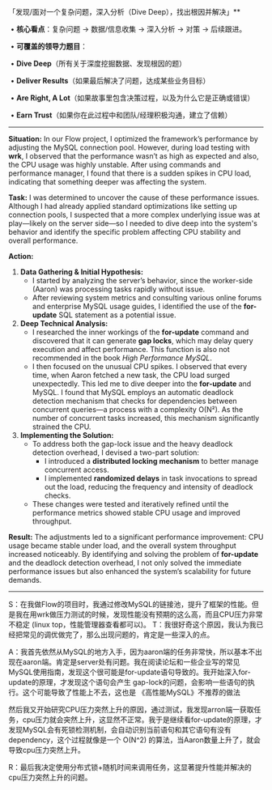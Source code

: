 「发现/面对一个复杂问题，深入分析（Dive Deep），找出根因并解决」**

​	•	**核心看点**：复杂问题 -> 数据/信息收集 -> 深入分析 -> 对策 -> 后续跟进。

​	•	**可覆盖的领导力题目**：

​	•	**Dive Deep**（所有关于深度挖掘数据、发现根因的题）

​	•	**Deliver Results**（如果最后解决了问题，达成某些业务目标）

​	•	**Are Right, A Lot**（如果故事里包含决策过程，以及为什么它是正确或错误）

​	•	**Earn Trust**（如果你在此过程中和团队/经理积极沟通，建立了信赖）

------

**Situation:**
In our Flow project, I optimized the framework’s performance by adjusting the MySQL connection pool. However, during load testing with **wrk**, I observed that the performance wasn’t as high as expected and also, the CPU usage was highly unstable. After using commands and performance manager, I found that there is a sudden spikes in CPU load, indicating that something deeper was affecting the system.

**Task:**
I was determined to uncover the  cause of these performance issues. Although I had already applied standard optimizations like setting up connection pools, I suspected that a more complex underlying issue was at play—likely on the server side—so I needed to dive deep into the system's behavior and identify the specific problem affecting CPU stability and overall performance.

**Action:**

1. **Data Gathering & Initial Hypothesis:**
   - I started by analyzing the server’s behavior, since the worker-side (Aaron) was processing tasks rapidly without issue.
   - After reviewing system metrics and consulting various online forums and enterprise MySQL usage guides, I identified the use of the **for-update** SQL statement as a potential issue.
2. **Deep Technical Analysis:**
   - I researched the inner workings of the **for-update** command and discovered that it can generate **gap locks**, which may delay query execution and affect performance. This function is also not recommended in the book *High Performance MySQL*.
   - I then focused on the unusual CPU spikes. I observed that every time, when Aaron fetched a new task, the CPU load surged unexpectedly. This led me to dive deeper into the **for-update** and MySQL. I found that MySQL employs an automatic deadlock detection mechanism that checks for dependencies between concurrent queries—a process with a complexity O(N²). As the number of concurrent tasks increased, this mechanism significantly strained the CPU.
3. **Implementing the Solution:**
   - To address both the gap-lock issue and the heavy deadlock detection overhead, I devised a two-part solution:
     - I introduced a **distributed locking mechanism** to better manage concurrent access.
     - I implemented **randomized delays** in task invocations to spread out the load, reducing the frequency and intensity of deadlock checks.
   - These changes were tested and iteratively refined until the performance metrics showed stable CPU usage and improved throughput.

**Result:**
The adjustments led to a significant performance improvement: CPU usage became stable under load, and the overall system throughput increased noticeably. By identifying and solving the problem of **for-update** and the deadlock detection overhead, I not only solved the immediate performance issues but also enhanced the system’s scalability for future demands.

------

S：在我做Flow的项目时，我通过修改MySQL的链接池，提升了框架的性能。但是我在用wrk做压力测试的时候，发现性能没有预期的这么高，而且CPU压力非常不稳定 (linux top，性能管理器查看都可以)。
T：我很好奇这个原因，我认为我已经把常见的调优做完了，那么出现问题的，肯定是一些深入的点。

A：我首先依然从MySQL的地方入手，因为aaron端的任务非常快，所以基本不出现在aaron端。肯定是server处有问题。我在阅读论坛和一些企业写的常见MySQL使用指南，发现这个很可能是for-update语句导致的。我开始深入for-update的原理，才发现这个语句会产生 gap-lock的问题，会影响一些语句的执行。这个可能导致了性能上不去，这也是 《高性能MySQL》不推荐的做法

然后我又开始研究CPU压力突然上升的原因，通过测试，我发现arron端一获取任务，cpu压力就会突然上升，这显然不正常。我于是继续看for-update的原理，才发现MySQL会有死锁检测机制，会自动识别当前语句和其它语句有没有dependency，这个过程就像是一个 O(N^2) 的算法，当Aaron数量上升了，就会导致cpu压力突然上升。

R：最后我决定使用分布式锁+随机时间来调用任务，这显著提升性能并解决的cpu压力突然上升的问题。
